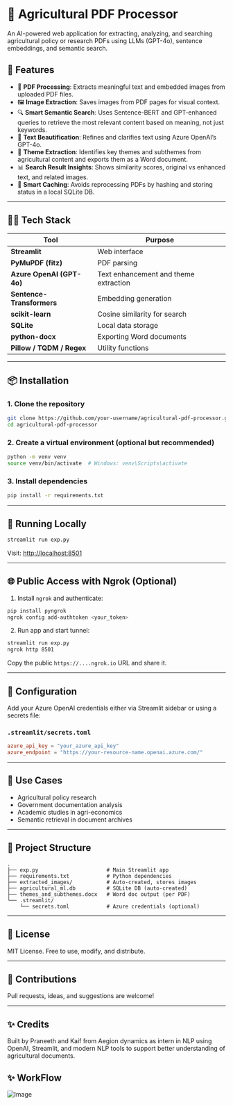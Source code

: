
# 🌾 Agricultural PDF Processor

An AI-powered web application for extracting, analyzing, and searching agricultural policy or research PDFs using LLMs (GPT-4o), sentence embeddings, and semantic search.

## 🚀 Features

- 📄 **PDF Processing**: Extracts meaningful text and embedded images from uploaded PDF files.
- 🖼️ **Image Extraction**: Saves images from PDF pages for visual context.
- 🔍 **Smart Semantic Search**: Uses Sentence-BERT and GPT-enhanced queries to retrieve the most relevant content based on meaning, not just keywords.
- 💬 **Text Beautification**: Refines and clarifies text using Azure OpenAI’s GPT-4o.
- 🧠 **Theme Extraction**: Identifies key themes and subthemes from agricultural content and exports them as a Word document.
- 📊 **Search Result Insights**: Shows similarity scores, original vs enhanced text, and related images.
- 💾 **Smart Caching**: Avoids reprocessing PDFs by hashing and storing status in a local SQLite DB.

---

## 🧑‍💻 Tech Stack

| Tool | Purpose |
|------|---------|
| **Streamlit** | Web interface |
| **PyMuPDF (fitz)** | PDF parsing |
| **Azure OpenAI (GPT-4o)** | Text enhancement and theme extraction |
| **Sentence-Transformers** | Embedding generation |
| **scikit-learn** | Cosine similarity for search |
| **SQLite** | Local data storage |
| **python-docx** | Exporting Word documents |
| **Pillow / TQDM / Regex** | Utility functions |

---

## 📦 Installation

### 1. Clone the repository
```bash
git clone https://github.com/your-username/agricultural-pdf-processor.git
cd agricultural-pdf-processor
```

### 2. Create a virtual environment (optional but recommended)
```bash
python -m venv venv
source venv/bin/activate  # Windows: venv\Scripts\activate
```

### 3. Install dependencies
```bash
pip install -r requirements.txt
```

---

## 🧪 Running Locally

```bash
streamlit run exp.py
```

Visit: [http://localhost:8501](http://localhost:8501)

---

## 🌐 Public Access with Ngrok (Optional)

1. Install `ngrok` and authenticate:
```bash
pip install pyngrok
ngrok config add-authtoken <your_token>
```

2. Run app and start tunnel:
```bash
streamlit run exp.py
ngrok http 8501
```

Copy the public `https://....ngrok.io` URL and share it.

---

## 🔐 Configuration

Add your Azure OpenAI credentials either via Streamlit sidebar or using a secrets file:

### `.streamlit/secrets.toml`
```toml
azure_api_key = "your_azure_api_key"
azure_endpoint = "https://your-resource-name.openai.azure.com/"
```

---

## 🧠 Use Cases

- Agricultural policy research
- Government documentation analysis
- Academic studies in agri-economics
- Semantic retrieval in document archives

---

## 📂 Project Structure

```
.
├── exp.py                      # Main Streamlit app
├── requirements.txt            # Python dependencies
├── extracted_images/           # Auto-created, stores images
├── agricultural_ml.db          # SQLite DB (auto-created)
├── themes_and_subthemes.docx   # Word doc output (per PDF)
└── .streamlit/
    └── secrets.toml            # Azure credentials (optional)
```

---

## 📜 License

MIT License. Free to use, modify, and distribute.

---

## 🤝 Contributions

Pull requests, ideas, and suggestions are welcome!

---

## ✨ Credits

Built by Praneeth and Kaif from Aegion dynamics as intern in NLP using OpenAI, Streamlit, and modern NLP tools to support better understanding of agricultural documents.


## ✨ WorkFlow

![Image](https://github.com/user-attachments/assets/b7f0b894-1bf5-4f0d-a3eb-2969edf3ea62)
